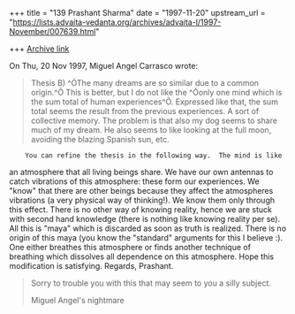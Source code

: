 +++
title = "139 Prashant Sharma"
date = "1997-11-20"
upstream_url = "https://lists.advaita-vedanta.org/archives/advaita-l/1997-November/007639.html"

+++
[Archive link](https://lists.advaita-vedanta.org/archives/advaita-l/1997-November/007639.html)

On Thu, 20 Nov 1997, Miguel Angel Carrasco wrote:

>
> Thesis B)   ^ÓThe many dreams are so similar due to a common origin.^Ô This
> is better, but I do not like the ^Óonly one mind which is the sum total of
> human experiences^Ô. Expressed like that, the sum total seems the result
> from the previous experiences. A sort of collective memory. The problem is
> that also my dog seems to share much of my dream. He also seems to like
> looking at the full moon, avoiding the blazing Spanish sun, etc.
>
        You can refine the thesis in the following way.  The mind is like
an atmosphere that all living beings share.  We have our own antennas to
catch vibrations of this atmosphere: these form our experiences.  We
"know" that there are other beings because they affect the atmospheres
vibrations (a very physical way of thinking!).  We know them only through
this effect.  There is no other way of knowing reality, hence we
are stuck with second hand knowledge (there is nothing like knowing
reality per se). All this is "maya" which is discarded as soon as truth is
realized.  There is no origin of this maya (you know the "standard"
arguments for this I believe :).  One either breathes this atmosphere or
finds another technique of breathing which dissolves all dependence on
this atmosphere.
Hope this modification is satisfying.
Regards,
Prashant.

>
> Sorry to trouble you with this that may seem to you a silly subject.
>
> Miguel Angel's  nightmare
>

